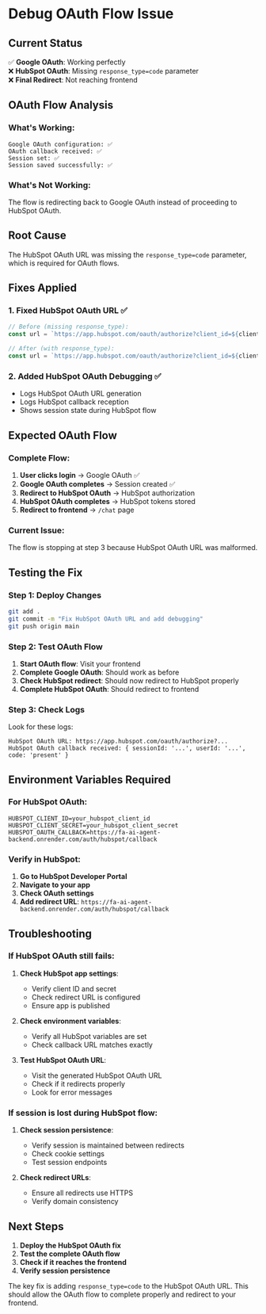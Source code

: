 # Debug OAuth Flow Issue

## Current Status
✅ **Google OAuth**: Working perfectly  
❌ **HubSpot OAuth**: Missing `response_type=code` parameter  
❌ **Final Redirect**: Not reaching frontend  

## OAuth Flow Analysis

### What's Working:
```
Google OAuth configuration: ✅
OAuth callback received: ✅
Session set: ✅
Session saved successfully: ✅
```

### What's Not Working:
The flow is redirecting back to Google OAuth instead of proceeding to HubSpot OAuth.

## Root Cause
The HubSpot OAuth URL was missing the `response_type=code` parameter, which is required for OAuth flows.

## Fixes Applied

### 1. Fixed HubSpot OAuth URL ✅
```javascript
// Before (missing response_type):
const url = `https://app.hubspot.com/oauth/authorize?client_id=${clientId}&redirect_uri=${callback}&scope=${scope}`;

// After (with response_type):
const url = `https://app.hubspot.com/oauth/authorize?client_id=${clientId}&redirect_uri=${callback}&scope=${scope}&response_type=code`;
```

### 2. Added HubSpot OAuth Debugging ✅
- Logs HubSpot OAuth URL generation
- Logs HubSpot callback reception
- Shows session state during HubSpot flow

## Expected OAuth Flow

### Complete Flow:
1. **User clicks login** → Google OAuth ✅
2. **Google OAuth completes** → Session created ✅
3. **Redirect to HubSpot OAuth** → HubSpot authorization
4. **HubSpot OAuth completes** → HubSpot tokens stored
5. **Redirect to frontend** → `/chat` page

### Current Issue:
The flow is stopping at step 3 because HubSpot OAuth URL was malformed.

## Testing the Fix

### Step 1: Deploy Changes
```bash
git add .
git commit -m "Fix HubSpot OAuth URL and add debugging"
git push origin main
```

### Step 2: Test OAuth Flow
1. **Start OAuth flow**: Visit your frontend
2. **Complete Google OAuth**: Should work as before
3. **Check HubSpot redirect**: Should now redirect to HubSpot properly
4. **Complete HubSpot OAuth**: Should redirect to frontend

### Step 3: Check Logs
Look for these logs:
```
HubSpot OAuth URL: https://app.hubspot.com/oauth/authorize?...
HubSpot OAuth callback received: { sessionId: '...', userId: '...', code: 'present' }
```

## Environment Variables Required

### For HubSpot OAuth:
```
HUBSPOT_CLIENT_ID=your_hubspot_client_id
HUBSPOT_CLIENT_SECRET=your_hubspot_client_secret
HUBSPOT_OAUTH_CALLBACK=https://fa-ai-agent-backend.onrender.com/auth/hubspot/callback
```

### Verify in HubSpot:
1. **Go to HubSpot Developer Portal**
2. **Navigate to your app**
3. **Check OAuth settings**
4. **Add redirect URL**: `https://fa-ai-agent-backend.onrender.com/auth/hubspot/callback`

## Troubleshooting

### If HubSpot OAuth still fails:

1. **Check HubSpot app settings**:
   - Verify client ID and secret
   - Check redirect URL is configured
   - Ensure app is published

2. **Check environment variables**:
   - Verify all HubSpot variables are set
   - Check callback URL matches exactly

3. **Test HubSpot OAuth URL**:
   - Visit the generated HubSpot OAuth URL
   - Check if it redirects properly
   - Look for error messages

### If session is lost during HubSpot flow:

1. **Check session persistence**:
   - Verify session is maintained between redirects
   - Check cookie settings
   - Test session endpoints

2. **Check redirect URLs**:
   - Ensure all redirects use HTTPS
   - Verify domain consistency

## Next Steps

1. **Deploy the HubSpot OAuth fix**
2. **Test the complete OAuth flow**
3. **Check if it reaches the frontend**
4. **Verify session persistence**

The key fix is adding `response_type=code` to the HubSpot OAuth URL. This should allow the OAuth flow to complete properly and redirect to your frontend.
